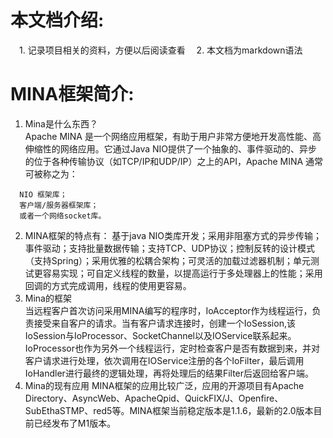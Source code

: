 # 本文档介绍:
　1. 记录项目相关的资料，方便以后阅读查看
　2. 本文档为markdown语法
# MINA框架简介:
1. Mina是什么东西？   
Apache MINA 是一个网络应用框架，有助于用户非常方便地开发高性能、高伸缩性的网络应用。它通过Java NIO提供了一个抽象的、事件驱动的、异步的位于各种传输协议（如TCP/IP和UDP/IP）之上的API，Apache MINA 通常可被称之为：
```   
  NIO 框架库；  
  客户端/服务器框架库； 
  或者一个网络socket库。
```   
2. MINA框架的特点有：
基于java NIO类库开发；采用非阻塞方式的异步传输；事件驱动；支持批量数据传输；支持TCP、UDP协议；控制反转的设计模式（支持Spring）；采用优雅的松耦合架构；可灵活的加载过滤器机制；单元测试更容易实现；可自定义线程的数量，以提高运行于多处理器上的性能；采用回调的方式完成调用，线程的使用更容易。 
3. Mina的框架   
当远程客户首次访问采用MINA编写的程序时，IoAcceptor作为线程运行，负责接受来自客户的请求。当有客户请求连接时，创建一个IoSession,该IoSession与IoProcessor、SocketChannel以及IOService联系起来。IoProcessor也作为另外一个线程运行，定时检查客户是否有数据到来，并对客户请求进行处理，依次调用在IOService注册的各个IoFilter，最后调用IoHandler进行最终的逻辑处理，再将处理后的结果Filter后返回给客户端。 
4. Mina的现有应用 
MINA框架的应用比较广泛，应用的开源项目有Apache Directory、AsyncWeb、ApacheQpid、QuickFIX/J、Openfire、SubEthaSTMP、red5等。MINA框架当前稳定版本是1.1.6，最新的2.0版本目前已经发布了M1版本。


